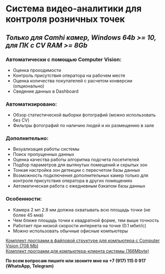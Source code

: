 # Система видео-аналитики для контроля розничных точек  
*Только для Camhi камер, Windows 64b >= 10, для ПК с CV RAM >= 8Gb*
---

### Автоматически с помощью Computer Vision:  
- Оценка проходимости
- Контроль присутствия оператора на рабочем месте
- Оценка количества покупателей с расчетом конверсии (опционально)
- Сведение данных в Dashboard

### Автоматизировано:  
- Обзор статистической выборки фотографий (можно использовать без CV)
- Фильтры фотографий по наличию людей и их размещению в зале

### Дополнительно:  
- Визуализация работы системы
- Поиск пропущенных данных
- Оценка качества работы алгоритма подсчета посетителей 
- Подбор параметров для вытянутых помещений и скрытых зон
- Тонкая настройка зон детекции с пересчетом базы данных
- Возможность подключения дополнительных камер только для
контроля присутствия оператора в других помещениях
- Автоматическая работа с ежедневным бэкапом базы данных

### Особенности:  
- Камера 2 мп 2.8 мм должна охватывать всю площадь точки (не более 45 мкв)
- Чем ближе площадь точки к квадратной форме, тем выше точность
- Работает при низкой скорости интернета на точке (0.1 мбит/с)
- Можно использовать обычные офисные компьютеры


[Комплект программ в файловой структуре для компьютера с Computer Vision (708 Mb)]( https://ipwificam.ru/wp-content/uploads/downloads/12_VA_PC_CV.rar)  
[Комплект программ для компьютера-клиента системы (166Mbyte)]( https://ipwificam.ru/wp-content/uploads/downloads/13_VA_PC_client.rar)


**По всем вопросам пишите или звоните мне на +7 (917) 115 0 917 (WhatsApp, Telegram)**

